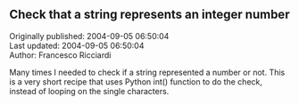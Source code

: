 ## Check that a string represents an integer number  
Originally published: 2004-09-05 06:50:04  
Last updated: 2004-09-05 06:50:04  
Author: Francesco Ricciardi  
  
Many times I needed to check if a string represented a number or not. This is a very short recipe that uses Python int() function to do the check, instead of looping on the single characters.